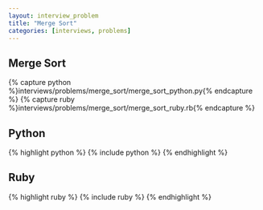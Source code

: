 ```yaml
---
layout: interview_problem
title: "Merge Sort"
categories: [interviews, problems]
---
```


## Merge Sort

{% capture python %}interviews/problems/merge_sort/merge_sort_python.py{% endcapture %}
{% capture ruby %}interviews/problems/merge_sort/merge_sort_ruby.rb{% endcapture %}

## Python

{% highlight python %}
{% include python %}
{% endhighlight %}

## Ruby

{% highlight ruby %}
{% include ruby %}
{% endhighlight %}
